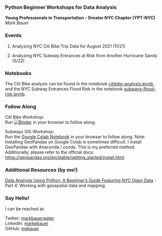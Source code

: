 ### Python Beginner Workshops for Data Analysis 
**Young Professionals in Transportation - Greater NYC Chapter (YPT-NYC)**  
*Mark Bauer*

### Events
1. Analyzing NYC Citi Bike Trip Data for August 2021 (11/21)  

2. Analyzing NYC Subway Entrances at Risk from Another Hurricane Sandy (5/22)

### Notebooks
The Citi Bike analysis can be found in the notebook [citibike-analysis.ipynb](https://github.com/mebauer/ypt-nyc-python/blob/main/citibike-analysis.ipynb), and the NYC Subway Entrances Flood Risk in the notebook [subways-flood-risk.ipynb](https://github.com/mebauer/ypt-nyc-python/blob/main/subways-flood-risk.ipynb). 

### Follow Along

Citi Bike Workshop:  
Run [![Binder](https://mybinder.org/badge_logo.svg)](https://mybinder.org/v2/gh/mebauer/ypt-nyc-python/HEAD) in your browser to follow along.

Subways GIS Workshop:  
Run the [Google Colab Notebook](https://colab.research.google.com/drive/1a4gQuE1kJHY1e4-dIGn3KVWp8eLkbyFP?usp=sharing) in your browser to follow along. Note: Installing GeoPandas on Google Colab is sometimes difficult. I install GeoPandas with Anaconda / conda. This is my preferred method. Additionally, please refer to the official docs: https://geopandas.org/en/stable/getting_started/install.html.  

### Additional Resources (by me!)

[Data Analysis Using Python: A Beginner’s Guide Featuring NYC Open Data](https://github.com/mebauer/data-analysis-using-python) - Part 4: Working with geospatial data and mapping.  

### Say Hello!   

I can be reached at:  

Twitter: [markbauerwater](https://twitter.com/markbauerwater)  
LinkedIn: [markebauer](https://www.linkedin.com/in/markebauer/)  
GitHub: [mebauer](https://github.com/mebauer)